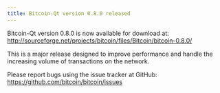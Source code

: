```yaml
---
title: Bitcoin-Qt version 0.8.0 released
---
```

Bitcoin-Qt version 0.8.0 is now available for download at:
<http://sourceforge.net/projects/bitcoin/files/Bitcoin/bitcoin-0.8.0/>

This is a major release designed to improve performance and handle the
increasing volume of transactions on the network.

Please report bugs using the issue tracker at GitHub:
<https://github.com/bitcoin/bitcoin/issues>

